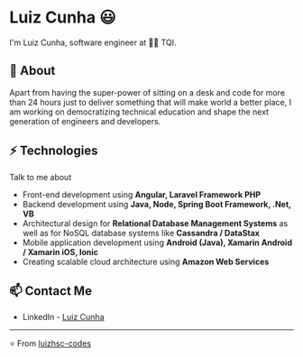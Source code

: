 # Luiz Cunha 😃
I'm Luiz Cunha, software engineer at 👨‍💻 TQI.

## 🧐 About
Apart from having the super-power of sitting on a desk and code for more than 24 hours just to deliver something that will make world a better place, I am working on democratizing technical education and shape the next generation of engineers and developers.

## ⚡ Technologies
Talk to me about
- Front-end development using **Angular, Laravel Framework PHP**
- Backend development using **Java, Node, Spring Boot Framework, .Net, VB**
- Architectural design for **Relational Database Management Systems** as well as for NoSQL database systems like **Cassandra / DataStax**
- Mobile application development using **Android (Java), Xamarin Android / Xamarin iOS, Ionic**
- Creating scalable cloud architecture using **Amazon Web Services**

## 📫 Contact Me
- LinkedIn - [Luiz Cunha](https://www.linkedin.com/in/luiz-cunha-967888a0)

---
⭐️ From [luizhsc-codes](https://github.com/luizhsc)
